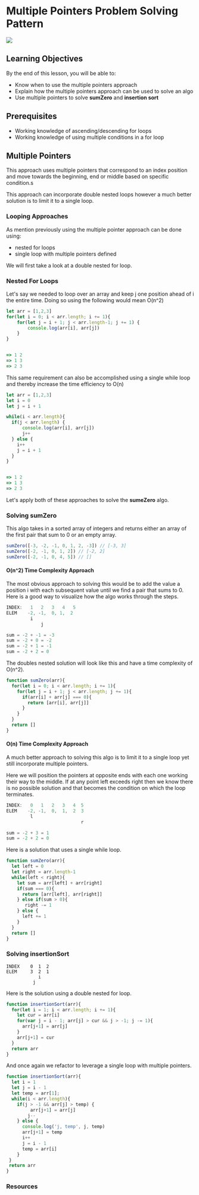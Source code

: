 # Multiple Pointers Problem Solving Pattern 

<img src="https://i.imgur.com/FOjZeRR.png" />

## Learning Objectives
By the end of this lesson, you will be able to:
- Know when to use the multiple pointers approach
- Explain how the multiple pointers approach can be used to solve an algo
- Use multiple pointers to solve **sumZero** and **insertion sort**


## Prerequisites
* Working knowledge of ascending/descending for loops 
* Working knowledge of using multiple conditions in a for loop

## Multiple Pointers

This approach uses multiple pointers that correspond to an index position and move towards the beginning, end or middle based on specific condition.s 

This approach can incorporate double nested loops however a much better solution is to limit it to a single loop. 

### Looping Approaches

As mention previously using the multiple pointer approach can be done using:

- nested for loops
- single loop with multiple pointers defined

We will first take a look at a double nested for loop. 

### Nested For Loops

Let's say we needed to loop over an array and keep j one position ahead of i the entire time.  Doing so using the following would mean O(n^2)

```js
let arr = [1,2,3]
for(let i = 0; i < arr.length; i += 1){
    for(let j = i + 1; j < arr.length-1; j += 1) {
        console.log(arr[i], arr[j])
    }
}


=> 1 2
=> 1 3
=> 2 3

```

This same requirement can also be accomplished using a single while loop and thereby increase the time efficiency to O(n)

```js
let arr = [1,2,3]
let i = 0
let j = i + 1

while(i < arr.length){
  if(j < arr.length) {
      console.log(arr[i], arr[j])
      j++
  } else {
    i++
    j = i + 1
  }
}


=> 1 2
=> 1 3
=> 2 3

```

Let's apply both of these approaches to solve the **sumeZero** algo. 

### Solving sumZero

This algo takes in a sorted array of integers and returns either an array of the first pair that sum to 0 or an empty array. 

```js
sumZero([-3, -2, -1, 0, 1, 2, -3]) // [-3, 3]
sumZero([-2, -1, 0, 1, 2]) // [-2, 2]
sumZero([-2, -1, 0, 4, 5]) // []
```

#### O(n^2) Time Complexity Approach

The most obvious approach to solving this would be to add the value a position i with each subsequent value until we find a pair that sums to 0.  Here is a good way to visualize how the algo works through the steps. 

```js
INDEX:   1   2   3   4   5
ELEM    -2, -1,  0, 1,  2
         i
             j

sum = -2 + -1 = -3
sum = -2 + 0 = -2
sum = -2 + 1 = -1
sum = -2 + 2 = 0
```

The doubles nested solution will look like this and have a time complexity of O(n^2). 

```js
function sumZero(arr){
  for(let i = 0; i < arr.length; i += 1){
    for(let j = i + 1; j < arr.length; j += 1){
      if(arr[i] + arr[j] === 0){
        return [arr[i], arr[j]]
      }
    }
  }
  return []
}
```

#### O(n) Time Complexity Approach

A much better approach to solving this algo is to limit it to a single loop yet still incorporate multiple pointers.  

Here we will position the pointers at opposite ends with each one working their way to the middle.  If at any point left exceeds right then we know there is no possible solution and that becomes the condition on which the loop terminates. 

```js
INDEX:   0   1   2   3   4  5
ELEM    -2, -1,  0,  1,  2  3
         l
                            r

sum = -2 + 3 = 1
sum = -2 + 2 = 0
```

Here is a solution that uses a single while loop. 

```js
function sumZero(arr){
  let left = 0
  let right = arr.length-1
  while(left < right){
    let sum = arr[left] + arr[right]
    if(sum === 0){
      return [arr[left], arr[right]]
    } else if(sum > 0){
       right -= 1
    } else {
      left += 1
    }
  }
  return []
}

```

### Solving insertionSort


```
INDEX    0  1  2
ELEM     3  2  1
            i      
          j
```

Here is the solution using a double nested for loop. 

```js
function insertionSort(arr){
  for(let i = 1; i < arr.length; i += 1){
    let cur = arr[i]
    for(var j = i - 1; arr[j] > cur && j > -1; j -= 1){
      arr[j+1] = arr[j]
    }
    arr[j+1] = cur
  }
  return arr
}
```

And once again we refactor to leverage a single loop with multiple pointers. 


```js
function insertionSort(arr){
  let i = 1
  let j = i - 1
  let temp = arr[1];
  while(i < arr.length){
    if(j > -1 && arr[j] > temp) {
         arr[j+1] = arr[j]
        j--
    } else {
      console.log('j, temp', j, temp)
      arr[j+1] = temp
      i++
      j = i - 1
      temp = arr[i]
    }
 } 
 return arr
}

```

### Resources
